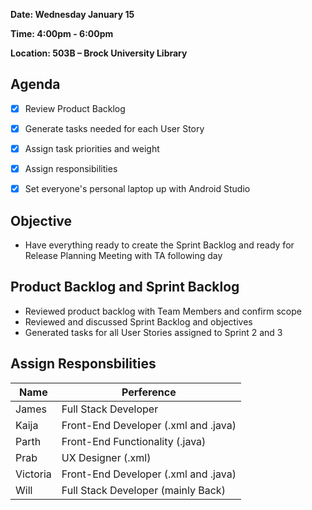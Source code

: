 **Date: Wednesday January 15**

**Time: 4:00pm - 6:00pm**

**Location: 503B – Brock University Library**


## Agenda 
- [x] Review Product Backlog 
- [x] Generate tasks needed for each User Story 
- [x] Assign task priorities and weight 
- [x] Assign responsibilities
- [x] Set everyone's personal laptop up with Android Studio


## Objective 
- Have everything ready to create the Sprint Backlog and ready for Release Planning Meeting with TA following day 


## Product Backlog and Sprint Backlog
- Reviewed product backlog with Team Members and confirm scope
- Reviewed and discussed Sprint Backlog and objectives
- Generated tasks for all User Stories assigned to Sprint 2 and 3


## Assign Responsbilities
| **Name** | Perference                          |
|----------|-------------------------------------|
| James    | Full Stack Developer                |
| Kaija    | Front-End Developer (.xml and .java)|
| Parth    | Front-End Functionality (.java)     |
| Prab     | UX Designer (.xml)                  |
| Victoria | Front-End Developer (.xml and .java)|
| Will     | Full Stack Developer (mainly Back)  |

